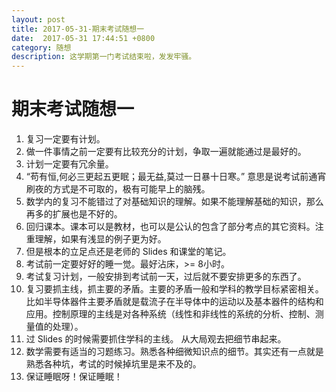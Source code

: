 ```yaml
---
layout: post
title: 2017-05-31-期末考试随想一
date:  2017-05-31 17:44:51 +0800
category: 随想
description: 这学期第一门考试结束啦，发发牢骚。
---
```



# 期末考试随想一


1. 复习一定要有计划。
2. 做一件事情之前一定要有比较充分的计划，争取一遍就能通过是最好的。
2. 计划一定要有冗余量。
3. “苟有恒,何必三更起五更眠；最无益,莫过一日暴十日寒。” 意思是说考试前通宵刷夜的方式是不可取的，极有可能早上的脑残。
4. 数学内的复习不能错过了对基础知识的理解。如果不能理解基础的知识，那么再多的扩展也是不好的。
5. 回归课本。课本可以是教材，也可以是公认的包含了部分考点的其它资料。注重理解，如果有浅显的例子更为好。
6. 但是根本的立足点还是老师的 Slides 和课堂的笔记。
7. 考试前一定要好好的睡一觉。最好沾床，>= 8小时。
8. 考试复习计划，一般安排到考试前一天，过后就不要安排更多的东西了。
9. 复习要抓主线，抓主要的矛盾。主要的矛盾一般和学科的教学目标紧密相关。比如半导体器件主要矛盾就是载流子在半导体中的运动以及基本器件的结构和应用。控制原理的主线是对各种系统（线性和非线性的系统的分析、控制、测量值的处理）。
10. 过 Slides 的时候需要抓住学科的主线。 从大局观去把细节串起来。
10. 数学需要有适当的习题练习。熟悉各种细微知识点的细节。其实还有一点就是熟悉各种坑，考试的时候掉坑里是来不及的。
11. 保证睡眠呀！保证睡眠！